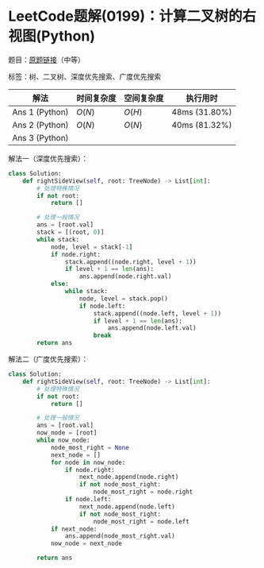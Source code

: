 # LeetCode题解(0199)：计算二叉树的右视图(Python)

题目：[原题链接](https://leetcode-cn.com/problems/binary-tree-right-side-view/)（中等）

标签：树、二叉树、深度优先搜索、广度优先搜索

| 解法           | 时间复杂度 | 空间复杂度 | 执行用时      |
| -------------- | ---------- | ---------- | ------------- |
| Ans 1 (Python) | $O(N)$     | $O(H)$     | 48ms (31.80%) |
| Ans 2 (Python) | $O(N)$     | $O(N)$     | 40ms (81.32%) |
| Ans 3 (Python) |            |            |               |

解法一（深度优先搜索）：

```python
class Solution:
    def rightSideView(self, root: TreeNode) -> List[int]:
        # 处理特殊情况
        if not root:
            return []

        # 处理一般情况
        ans = [root.val]
        stack = [(root, 0)]
        while stack:
            node, level = stack[-1]
            if node.right:
                stack.append((node.right, level + 1))
                if level + 1 == len(ans):
                    ans.append(node.right.val)
            else:
                while stack:
                    node, level = stack.pop()
                    if node.left:
                        stack.append((node.left, level + 1))
                        if level + 1 == len(ans):
                            ans.append(node.left.val)
                        break
        return ans
```

解法二（广度优先搜索）：

```python
class Solution:
    def rightSideView(self, root: TreeNode) -> List[int]:
        # 处理特殊情况
        if not root:
            return []

        # 处理一般情况
        ans = [root.val]
        now_node = [root]
        while now_node:
            node_most_right = None
            next_node = []
            for node in now_node:
                if node.right:
                    next_node.append(node.right)
                    if not node_most_right:
                        node_most_right = node.right
                if node.left:
                    next_node.append(node.left)
                    if not node_most_right:
                        node_most_right = node.left
            if next_node:
                ans.append(node_most_right.val)
            now_node = next_node

        return ans
```